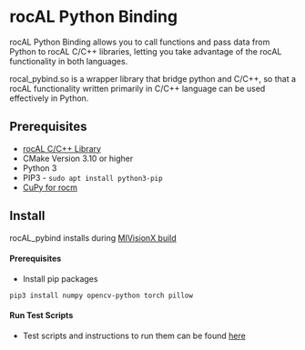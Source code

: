 # rocAL Python Binding

rocAL Python Binding allows you to call functions and pass data from Python to rocAL C/C++ libraries,
letting you take advantage of the rocAL functionality in both languages.

rocal_pybind.so is a wrapper library that bridge python and C/C++, so that a rocAL functionality
written primarily in C/C++ language can be used effectively in Python.

## Prerequisites
* [rocAL C/C++ Library](../rocAL/README.md#prerequisites)
* CMake Version 3.10 or higher
* Python 3
* PIP3 - `sudo apt install python3-pip`
* [CuPy for rocm](https://github.com/ROCmSoftwarePlatform/cupy)

## Install
rocAL_pybind installs during [MIVisionX build](https://github.com/GPUOpen-ProfessionalCompute-Libraries/MIVisionX#build--install-mivisionx)

#### Prerequisites

* Install pip packages
````
pip3 install numpy opencv-python torch pillow
````

#### Run Test Scripts
* Test scripts and instructions to run them can be found [here](examples/)
